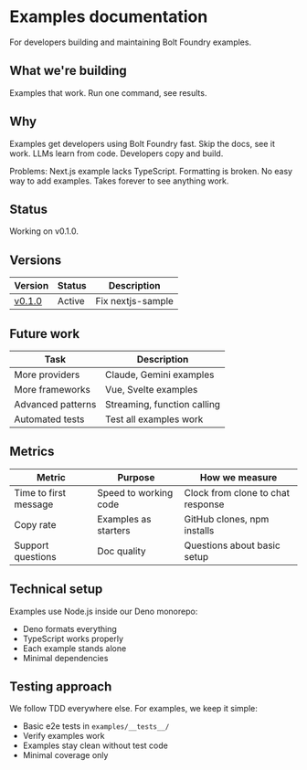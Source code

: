 # Examples documentation

For developers building and maintaining Bolt Foundry examples.

## What we're building

Examples that work. Run one command, see results.

## Why

Examples get developers using Bolt Foundry fast. Skip the docs, see it work.
LLMs learn from code. Developers copy and build.

Problems: Next.js example lacks TypeScript. Formatting is broken. No easy way to
add examples. Takes forever to see anything work.

## Status

Working on v0.1.0.

## Versions

| Version           | Status | Description       |
| ----------------- | ------ | ----------------- |
| [v0.1.0](V0.1.md) | Active | Fix nextjs-sample |

## Future work

| Task              | Description                 |
| ----------------- | --------------------------- |
| More providers    | Claude, Gemini examples     |
| More frameworks   | Vue, Svelte examples        |
| Advanced patterns | Streaming, function calling |
| Automated tests   | Test all examples work      |

## Metrics

| Metric                | Purpose               | How we measure                    |
| --------------------- | --------------------- | --------------------------------- |
| Time to first message | Speed to working code | Clock from clone to chat response |
| Copy rate             | Examples as starters  | GitHub clones, npm installs       |
| Support questions     | Doc quality           | Questions about basic setup       |

## Technical setup

Examples use Node.js inside our Deno monorepo:

- Deno formats everything
- TypeScript works properly
- Each example stands alone
- Minimal dependencies

## Testing approach

We follow TDD everywhere else. For examples, we keep it simple:

- Basic e2e tests in `examples/__tests__/`
- Verify examples work
- Examples stay clean without test code
- Minimal coverage only

